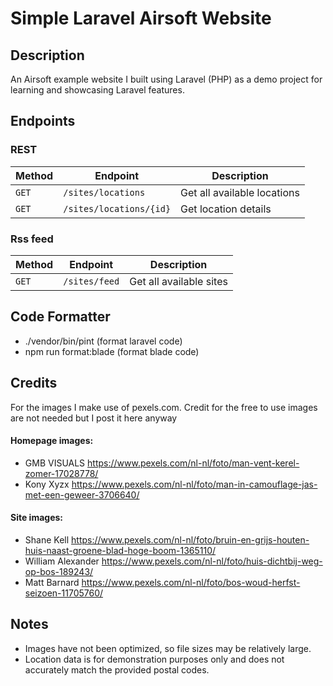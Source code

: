 # Simple Laravel Airsoft Website

## Description

An Airsoft example website I built using Laravel (PHP) as a demo project for learning and showcasing Laravel features.

## Endpoints

### REST

| Method | Endpoint                | Description                      |
| ------ | ----------------------- | -------------------------------- |
| `GET`  | `/sites/locations`      | Get all available locations      |
| `GET`  | `/sites/locations/{id}` | Get location details             |

### Rss feed

| Method | Endpoint      | Description                         |
| ------ | ------------- | ----------------------------------- |
| `GET`  | `/sites/feed` | Get all available sites             |


## Code Formatter

* ./vendor/bin/pint (format laravel code)
* npm run format:blade (format blade code)

## Credits

For the images I make use of pexels.com. Credit for the free to use images are not needed but I post it here anyway

#### Homepage images:

* GMB VISUALS https://www.pexels.com/nl-nl/foto/man-vent-kerel-zomer-17028778/
* Kony Xyzx https://www.pexels.com/nl-nl/foto/man-in-camouflage-jas-met-een-geweer-3706640/

#### Site images:
* Shane Kell https://www.pexels.com/nl-nl/foto/bruin-en-grijs-houten-huis-naast-groene-blad-hoge-boom-1365110/
* William Alexander https://www.pexels.com/nl-nl/foto/huis-dichtbij-weg-op-bos-189243/
* Matt Barnard https://www.pexels.com/nl-nl/foto/bos-woud-herfst-seizoen-11705760/

## Notes
* Images have not been optimized, so file sizes may be relatively large.
* Location data is for demonstration purposes only and does not accurately match the provided postal codes.

